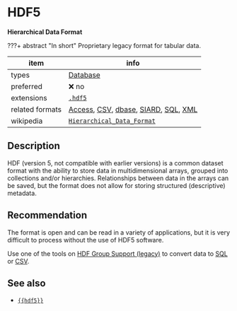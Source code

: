 

# HDF5

**Hierarchical Data Format**

???+ abstract "In short"
    Proprietary legacy format for tabular data.

item | info
--- | ---
types | [Database](../dataTypes/database.md)
preferred | ❌ no
extensions | [`.hdf5`](../extensions/hdf5.md)
related formats | [Access](../fileFormats/access.md), [CSV](../fileFormats/csv.md), [dbase](../fileFormats/dbase.md), [SIARD](../fileFormats/siard.md), [SQL](../fileFormats/sql.md), [XML](../fileFormats/xml.md)
wikipedia | [`Hierarchical_Data_Format`]({{wikipedia}}/Hierarchical_Data_Format)

## Description

HDF (version 5, not compatible with earlier versions) is a
common dataset format with the ability to store data in multidimensional arrays,
grouped into collections and/or hierarchies. Relationships between data in the
arrays can be saved, but the format does not allow for storing structured
(descriptive) metadata.

## Recommendation

The format is open and can be read in a variety of
applications, but it is very difficult to process without the use of HDF5
software.

Use one of the tools on
[HDF Group Support (legacy)]({{hdf5tools}})
to convert data to [SQL](../fileFormats/sql.md) or [CSV](../fileFormats/csv.md).


## See also
*   [`{{hdf5}}`]({{hdf5}})




